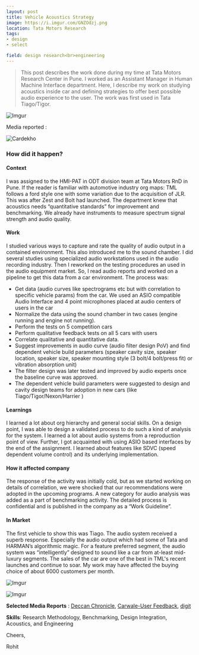 ```yaml
---
layout: post
title: Vehicle Acoustics Strategy
image: https://i.imgur.com/GNZOdzj.png
location: Tata Motors Research
tags:
- design
- select 

field: design research<br>engineering
---
```


> This post describes the work done during my time at Tata Motors Research Center in Pune. I worked as an Assistant Manager in Human Machine Interface department. Here, I describe my work on studying acoustics inside car and defining strategies to offer best possible audio experience to the user. The work was first used in Tata Tiago/Tigor.

![Imgur](https://i.imgur.com/nLyUr3Y.jpg)

Media reported :

![Cardekho](https://i.imgur.com/KPXAg4o.png)

<h3>How did it happen?</h3> 
<h4>Context</h4>
I was assigned to the HMI-PAT in ODT division team at Tata Motors RnD in Pune. If the reader is familiar with automotive industry org maps: TML follows a ford style one with some variation due to the acquisition of JLR. This was after Zest and Bolt had launched. The department knew that acoustics needs “quantitative standards” for improvement and benchmarking. We already have instruments to measure spectrum signal strength and audio quality.
<h4>Work</h4>
I studied various ways to capture and rate the quality of audio output in a contained environment. This also introduced me to the sound chamber. I did several studies using specialized audio workstations used in the audio recording industry. Then I reworked on the testing procedures an used in the audio equipment market. So, I read audio reports and worked on a pipeline to get this data from a car environment. The process was:

- Get data (audio curves like spectrograms etc but with correlation to specific vehicle params) from the car. We used an ASIO compatible Audio Interface and 4 point microphones placed at audio centers of users in the car
- Normalize the data using the sound chamber in two cases (engine running and engine not running).
- Perform the tests on 5 competition cars
- Perform qualitative feedback tests on all 5 cars with users
- Correlate qualitative and quantitative data.
- Suggest improvements in audio curve (audio filter design PoV) and find dependent vehicle build parameters (speaker cavity size, speaker location, speaker size, speaker mounting style (3 bolt/4 bolt/press fit) or vibration absorption unit)
- The filter design was later tested and improved by audio experts once the baseline curve was approved.
- The dependent vehicle build parameters were suggested to design and cavity design teams for adoption in new cars (like Tiago/Tigor/Nexon/Harrier )



<h4>Learnings</h4>
I learned a lot about org hierarchy and general social skills. On a design point, I was able to design a validated process to do such a kind of analysis for the system. I learned a lot about audio systems from a reproduction point of view. Further, I got acquainted with using ASIO based interfaces by the end of the assignment. I learned about features like SDVC (speed dependent volume control) and its underlying implementation.


<h4>How it affected company </h4>
The response of the activity was initially cold, but as we started working on details of correlation, we were shocked that our recommendations were adopted in the upcoming programs. A new category for audio analysis was added as a part of benchmarking activity. The detailed process is confidential and is published in the company as a “Work Guideline”.


<h4>In Market</h4>
The first vehicle to show this was Tiago. The audio system received a superb response. Especially the audio output which had some of Tata and HARMAN’s algorithmic magic. For a feature preferred segment, the audio system was “intelligently” designed to sound like a car from at-least mid-luxury segments. The sales of the car are one of the best in TML's recent launches and continue to soar. My work may have affected the buying choice of about 6000 customers per month.


![Imgur](https://i.imgur.com/rC0ZYyk.png)

![Imgur](https://i.imgur.com/7MIvRDz.png)



**Selected Media Reports** : [Deccan Chronicle](https://www.deccanchronicle.com/business/autos/280317/6-things-you-may-not-know-about-tata-tiago.html), [Carwale-User Feedback](https://www.carwale.com/tata-cars/tiago/userreviews/48115/), [digit](https://www.digit.in/car-tech/tata-tiago-technology-inside-and-one-week-drive-analysis-32282.html)


**Skills**: Research Methodology, Benchmarking, Design Integration, Acoustics, and Engineering 


Cheers,

Rohit




  


 

